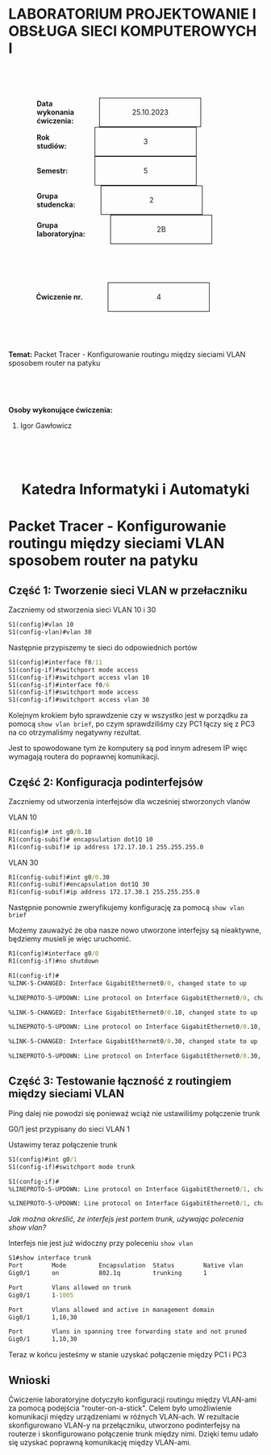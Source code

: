 <style>
h1, h4 {
    border-bottom: 0;
    display:flex;
    flex-direction: column;
    align-items: center;
      }
      
centerer{
    display: grid;
    grid-template-columns: 6fr 1fr 4fr;
    grid-template-rows: 1fr;

}
rectangle{
    border: 1px solid black;
    margin: 0px 50px 0px 50px;
    width: 200px;
    height: 4em;
    display: flex;
    flex-direction: column;
    align-items: center;
    justify-items: center;
}
Ltext{
    margin: auto auto auto 0;
    font-weight: bold;
    margin-left: 4em
}
Rtext{
    margin: auto;
}

row {
    display: flex;
    flex-direction: row;
    align-items: center;
    justify-content: center; 
}
 </style>
<h1>LABORATORIUM PROJEKTOWANIE I OBSŁUGA SIECI KOMPUTEROWYCH I</h1>

&nbsp;

&nbsp;

<style>

</style>

<centerer>
    <Ltext>Data wykonania ćwiczenia:</Ltext>
    <div align="center">
        <rectangle>
            <Rtext>25.10.2023</Rtext>
        </rectangle>
    </div>
</centerer>

<centerer>
    <Ltext>Rok studiów:</Ltext>
    <div align="center">
        <rectangle>
            <Rtext>3</Rtext>
        </rectangle>
    </div>
</centerer>

<centerer>
    <Ltext>Semestr:</Ltext>
    <div align="center">
        <rectangle>
            <Rtext>5</Rtext>
        </rectangle>
    </div>
</centerer>

<centerer>
    <Ltext>Grupa studencka:</Ltext>
    <div align="center">
        <rectangle>
            <Rtext>2</Rtext>
        </rectangle>
    </div>
</centerer>

<centerer>
    <Ltext>Grupa laboratoryjna:</Ltext>
    <div align="center">
        <rectangle>
            <Rtext>2B</Rtext>
        </rectangle>
    </div>
</centerer>

&nbsp;

&nbsp;

<row>
    <b>Ćwiczenie nr.</b>
    <rectangle>
        <Rtext>4</Rtext>
    </rectangle>
</row>

&nbsp;

&nbsp;

<b>Temat: </b> Packet Tracer - Konfigurowanie routingu między sieciami VLAN sposobem router na patyku

&nbsp;

&nbsp;

<b>Osoby wykonujące ćwiczenia: </b>

1. Igor Gawłowicz

&nbsp;

&nbsp;

<h1>Katedra Informatyki i Automatyki</h1>

<div style="page-break-after: always;"></div>

# Packet Tracer - Konfigurowanie routingu między sieciami VLAN sposobem router na patyku

## Część 1: Tworzenie sieci VLAN w przełaczniku

Zaczniemy od stworzenia sieci VLAN 10 i 30

```cmd
S1(config)#vlan 10
S1(config-vlan)#vlan 30
```

Następnie przypiszemy te sieci do odpowiednich portów 

```cmd
S1(config)#interface f0/11
S1(config-if)#switchport mode access
S1(config-if)#switchport access vlan 10
S1(config-if)#interface f0/6
S1(config-if)#switchport mode access
S1(config-if)#switchport access vlan 30
```

Kolejnym krokiem było sprawdzenie czy w wszystko jest w porządku za pomocą `show vlan brief`, po czym sprawdziliśmy czy PC1 łączy się z PC3 na co otrzymaliśmy negatywny rezultat.

Jest to spowodowane tym że komputery są pod innym adresem IP więc wymagają routera do poprawnej komunikacji.

## Część 2: Konfiguracja podinterfejsów

Zaczniemy od utworzenia interfejsów dla wcześniej stworzonych vlanów

VLAN 10
```cmd
R1(config)# int g0/0.10
R1(config-subif)# encapsulation dot1Q 10
R1(config-subif)# ip address 172.17.10.1 255.255.255.0
```

VLAN 30
```cmd
R1(config-subif)#int g0/0.30
R1(config-subif)#encapsulation dot1Q 30
R1(config-subif)#ip address 172.17.30.1 255.255.255.0
```

Następnie ponownie zweryfikujemy konfigurację za pomocą `show vlan brief`

Możemy zauważyć że oba nasze nowo utworzone interfejsy są nieaktywne, będziemy musieli je więc uruchomić.

```cmd
R1(config)#interface g0/0
R1(config-if)#no shutdown

R1(config-if)#
%LINK-5-CHANGED: Interface GigabitEthernet0/0, changed state to up

%LINEPROTO-5-UPDOWN: Line protocol on Interface GigabitEthernet0/0, changed state to up

%LINK-5-CHANGED: Interface GigabitEthernet0/0.10, changed state to up

%LINEPROTO-5-UPDOWN: Line protocol on Interface GigabitEthernet0/0.10, changed state to up

%LINK-5-CHANGED: Interface GigabitEthernet0/0.30, changed state to up

%LINEPROTO-5-UPDOWN: Line protocol on Interface GigabitEthernet0/0.30, changed state to up

```

## Część 3: Testowanie łączność z routingiem między sieciami VLAN

Ping dalej nie powodzi się ponieważ wciąż nie ustawiliśmy połączenie trunk

G0/1 jest przypisany do sieci VLAN 1

Ustawimy teraz połączenie trunk

```cmd
S1(config)#int g0/1
S1(config-if)#switchport mode trunk

S1(config-if)#
%LINEPROTO-5-UPDOWN: Line protocol on Interface GigabitEthernet0/1, changed state to down

%LINEPROTO-5-UPDOWN: Line protocol on Interface GigabitEthernet0/1, changed state to up

```

*Jak można określić, że interfejs jest portem trunk, używając polecenia show vlan?*

Interfejs nie jest już widoczny przy poleceniu `show vlan`

```cmd
S1#show interface trunk
Port        Mode         Encapsulation  Status        Native vlan
Gig0/1      on           802.1q         trunking      1

Port        Vlans allowed on trunk
Gig0/1      1-1005

Port        Vlans allowed and active in management domain
Gig0/1      1,10,30

Port        Vlans in spanning tree forwarding state and not pruned
Gig0/1      1,10,30
```

Teraz w końcu jesteśmy w stanie uzyskać połączenie między PC1 i PC3

## Wnioski

Ćwiczenie laboratoryjne dotyczyło konfiguracji routingu między VLAN-ami za pomocą podejścia "router-on-a-stick". Celem było umożliwienie komunikacji między urządzeniami w różnych VLAN-ach. W rezultacie skonfigurowano VLAN-y na przełączniku, utworzono podinterfejsy na routerze i skonfigurowano połączenie trunk między nimi. Dzięki temu udało się uzyskać poprawną komunikację między VLAN-ami.